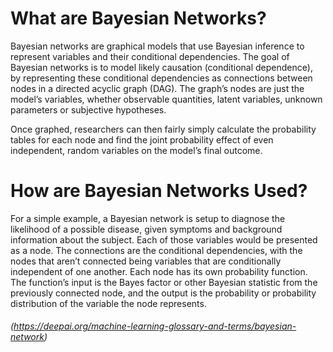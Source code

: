 # What are Bayesian Networks?

Bayesian networks are graphical models that use Bayesian inference to represent variables and their conditional dependencies. The goal of Bayesian networks is to model likely causation (conditional dependence), by representing these conditional dependencies as connections between nodes in a directed acyclic graph (DAG). The graph’s nodes are just the model’s variables, whether observable quantities, latent variables, unknown parameters or subjective hypotheses.

Once graphed, researchers can then fairly simply calculate the probability tables for each node and find the joint probability effect of even independent, random variables on the model’s final outcome.



# How are Bayesian Networks Used?

For a simple example, a Bayesian network is setup to diagnose the likelihood of a possible disease, given symptoms and background information about the subject. Each of those variables would be presented as a node. The connections are the conditional dependencies, with the nodes that aren’t connected being variables that are conditionally independent of one another. Each node has its own probability function. The function’s input is the Bayes factor or other Bayesian statistic from the previously connected node, and the output is the probability or probability distribution of the variable the node represents.


###### (https://deepai.org/machine-learning-glossary-and-terms/bayesian-network)
